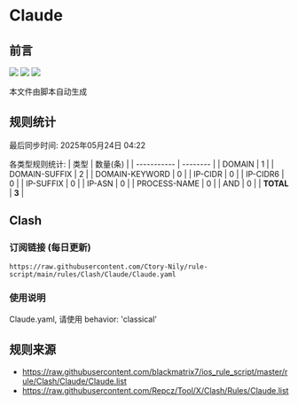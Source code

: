 # Claude

## 前言
![](https://img.shields.io/badge/%E4%B8%8B%E8%BD%BD%E8%A7%84%E5%88%99-%E5%90%88%E5%B9%B6%E8%A7%84%E5%88%99-blue) ![](https://img.shields.io/badge/%E7%BB%9F%E8%AE%A1%E6%95%B0%E9%87%8F-green) ![](https://img.shields.io/badge/%E7%94%9F%E6%88%90%E8%AE%A2%E9%98%85-8A2BE2)

本文件由脚本自动生成

## 规则统计
最后同步时间: 2025年05月24日 04:22

各类型规则统计:
| 类型        | 数量(条) |
| ----------- | -------- |
| DOMAIN       | 1        | 
| DOMAIN-SUFFIX | 2        | 
| DOMAIN-KEYWORD | 0        | 
| IP-CIDR      | 0        | 
| IP-CIDR6     | 0        | 
| IP-SUFFIX    | 0        | 
| IP-ASN       | 0        | 
| PROCESS-NAME | 0        | 
| AND          | 0        | 
| **TOTAL** | **3** | 
## Clash

### 订阅链接 (每日更新)
```
https://raw.githubusercontent.com/Ctory-Nily/rule-script/main/rules/Clash/Claude/Claude.yaml
```

### 使用说明
Claude.yaml, 请使用 behavior: 'classical'

## 规则来源
- https://raw.githubusercontent.com/blackmatrix7/ios_rule_script/master/rule/Clash/Claude/Claude.list 
- https://raw.githubusercontent.com/Repcz/Tool/X/Clash/Rules/Claude.list 

